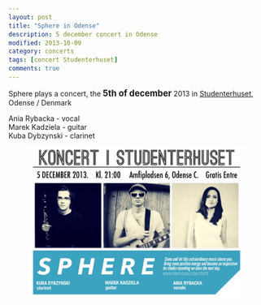 ```yaml
---
layout: post
title: "Sphere in Odense"
description: 5 december concert in Odense
modified: 2013-10-09
category: concerts
tags: [concert Studenterhuset]
comments: true
---
```

Sphere plays a concert, the <big>**5th of december**</big>
 2013 in <a href="http://http://www.studenterhus.dk/"> Studenterhuset</a>, Odense / Denmark<br>


Ania Rybacka - vocal <br>
Marek Kadziela - guitar <br>
Kuba Dybzynski - clarinet<br>


<figure>
   <img src="/images/plakat studenterhuset odense.JPG">
</figure>
